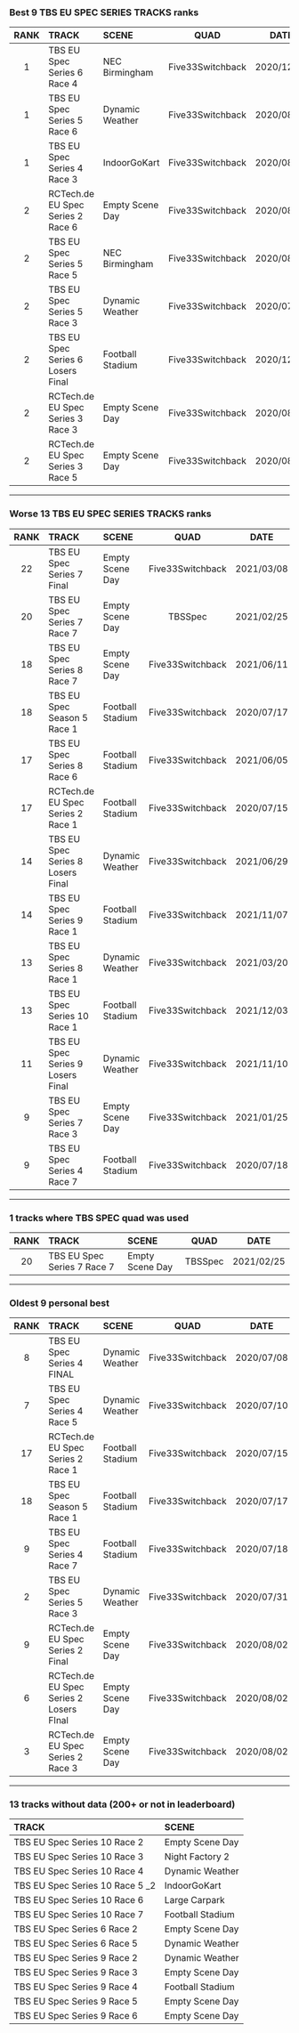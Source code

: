 ### Best 9 TBS EU SPEC SERIES TRACKS ranks
|RANK|TRACK|SCENE|QUAD|DATE|
|:---:|:---|:---|:---:|:---:|
|1|TBS EU Spec Series 6 Race 4|NEC Birmingham|Five33Switchback|2020/12/22|
|1|TBS EU Spec Series 5 Race 6|Dynamic Weather|Five33Switchback|2020/08/23|
|1|TBS EU Spec Series 4 Race 3|IndoorGoKart|Five33Switchback|2020/08/29|
|2|RCTech.de EU Spec Series 2 Race 6|Empty Scene Day|Five33Switchback|2020/08/02|
|2|TBS EU Spec Series 5 Race 5|NEC Birmingham|Five33Switchback|2020/08/07|
|2|TBS EU Spec Series 5 Race 3|Dynamic Weather|Five33Switchback|2020/07/31|
|2|TBS EU Spec Series 6 Losers Final|Football Stadium|Five33Switchback|2020/12/01|
|2|RCTech.de EU Spec Series 3 Race 3|Empty Scene Day|Five33Switchback|2020/08/03|
|2|RCTech.de EU Spec Series 3 Race 5|Empty Scene Day|Five33Switchback|2020/08/03|
---
### Worse 13 TBS EU SPEC SERIES TRACKS ranks
|RANK|TRACK|SCENE|QUAD|DATE|
|:---:|:---|:---|:---:|:---:|
|22|TBS EU Spec Series 7 Final|Empty Scene Day|Five33Switchback|2021/03/08|
|20|TBS EU Spec Series 7 Race 7|Empty Scene Day|TBSSpec|2021/02/25|
|18|TBS EU Spec Series 8 Race 7|Empty Scene Day|Five33Switchback|2021/06/11|
|18|TBS EU Spec Season 5 Race 1|Football Stadium|Five33Switchback|2020/07/17|
|17|TBS EU Spec Series 8 Race 6|Football Stadium|Five33Switchback|2021/06/05|
|17|RCTech.de EU Spec Series 2 Race 1|Football Stadium|Five33Switchback|2020/07/15|
|14|TBS EU Spec Series 8 Losers Final|Dynamic Weather|Five33Switchback|2021/06/29|
|14|TBS EU Spec Series 9 Race 1|Football Stadium|Five33Switchback|2021/11/07|
|13|TBS EU Spec Series 8 Race 1|Dynamic Weather|Five33Switchback|2021/03/20|
|13|TBS EU Spec Series 10 Race 1|Football Stadium|Five33Switchback|2021/12/03|
|11|TBS EU Spec Series 9 Losers Final|Dynamic Weather|Five33Switchback|2021/11/10|
|9|TBS EU Spec Series 7 Race 3|Empty Scene Day|Five33Switchback|2021/01/25|
|9|TBS EU Spec Series 4 Race 7|Football Stadium|Five33Switchback|2020/07/18|
---
### 1 tracks where TBS SPEC quad was used
|RANK|TRACK|SCENE|QUAD|DATE|
|:---:|:---|:---|:---:|:---:|
|20|TBS EU Spec Series 7 Race 7|Empty Scene Day|TBSSpec|2021/02/25|
---
### Oldest 9 personal best
|RANK|TRACK|SCENE|QUAD|DATE|
|:---:|:---|:---|:---:|:---:|
|8|TBS EU Spec Series 4 FINAL|Dynamic Weather|Five33Switchback|2020/07/08|
|7|TBS EU Spec Series 4 Race 5|Dynamic Weather|Five33Switchback|2020/07/10|
|17|RCTech.de EU Spec Series 2 Race 1|Football Stadium|Five33Switchback|2020/07/15|
|18|TBS EU Spec Season 5 Race 1|Football Stadium|Five33Switchback|2020/07/17|
|9|TBS EU Spec Series 4 Race 7|Football Stadium|Five33Switchback|2020/07/18|
|2|TBS EU Spec Series 5 Race 3|Dynamic Weather|Five33Switchback|2020/07/31|
|9|RCTech.de EU Spec Series 2 Final|Empty Scene Day|Five33Switchback|2020/08/02|
|6|RCTech.de EU Spec Series 2 Losers FInal|Empty Scene Day|Five33Switchback|2020/08/02|
|3|RCTech.de EU Spec Series 2 Race 3|Empty Scene Day|Five33Switchback|2020/08/02|
---
### 13 tracks without data (200+ or not in leaderboard)
|TRACK|SCENE|
|:---|:---|
|TBS EU Spec Series 10 Race 2|Empty Scene Day|
|TBS EU Spec Series 10 Race 3|Night Factory 2|
|TBS EU Spec Series 10 Race 4|Dynamic Weather|
|TBS EU Spec Series 10 Race 5 _2|IndoorGoKart|
|TBS EU Spec Series 10 Race 6|Large Carpark|
|TBS EU Spec Series 10 Race 7|Football Stadium|
|TBS EU Spec Series 6 Race 2|Empty Scene Day|
|TBS EU Spec Series 6 Race 5|Dynamic Weather|
|TBS EU Spec Series 9 Race 2|Dynamic Weather|
|TBS EU Spec Series 9 Race 3|Empty Scene Day|
|TBS EU Spec Series 9 Race 4|Football Stadium|
|TBS EU Spec Series 9 Race 5|Empty Scene Day|
|TBS EU Spec Series 9 Race 6|Empty Scene Day|
